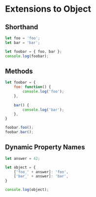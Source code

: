 # Extensions to Object

## Shorthand

```javascript
let foo = 'foo';
let bar = 'bar';

let foobar = { foo, bar };
console.log(foobar);
```

## Methods

```javascript
let foobar = {
	foo: function() {
		console.log('foo');
	},
	
	bar() {
		console.log('bar');
	},
}

foobar.foo();
foobar.bar();
```

## Dynamic Property Names

```javascript
let answer = 42;

let object = {
	['foo_' + answer]: 'foo',
	['bar_' + answer]: 'bar',
}

console.log(object);
```
